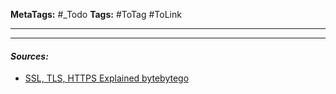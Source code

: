 **MetaTags:** #_Todo
**Tags:** #ToTag #ToLink 
- - -


- - - 
#### ***Sources:***
- [SSL, TLS, HTTPS Explained bytebytego](https://www.youtube.com/watch?v=j9QmMEWmcfo)